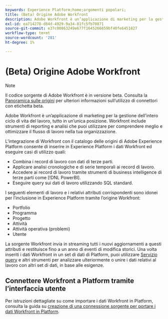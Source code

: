 ```yaml
---
keywords: Experience Platform;home;argomenti popolari;
title: (Beta) Origine Adobe Workfront
description: Adobe Workfront è un’applicazione di marketing per la gestione dell’intero ciclo di vita del lavoro, tutto in un’unica posizione. Workfront include strumenti di reporting e analisi che puoi utilizzare per comprendere meglio e ottimizzare il flusso di lavoro nella tua organizzazione.
exl-id: ea714278-d84d-4929-9a34-81fc5fb70871
source-git-commit: e37c00863249e677f1645266859bf40fe6451827
workflow-type: tm+mt
source-wordcount: '281'
ht-degree: 1%

---
```


# (Beta) Origine Adobe Workfront

>[!NOTE]
>
>Il codice sorgente di Adobe Workfront è in versione beta. Consulta la [Panoramica sulle origini](../../home.md#terms-and-conditions) per ulteriori informazioni sull’utilizzo di connettori con etichetta beta.

Adobe Workfront è un’applicazione di marketing per la gestione dell’intero ciclo di vita del lavoro, tutto in un’unica posizione. Workfront include strumenti di reporting e analisi che puoi utilizzare per comprendere meglio e ottimizzare il flusso di lavoro nella tua organizzazione.

L’integrazione di Workfront con il catalogo delle origini di Adobe Experience Platform consente di inserire in Experience Platform i dati Workfront ed eseguire casi di utilizzo quali:

* Combina i record di lavoro con dati di terze parti.
* Applicare analisi cronologiche e di serie temporali ai record di lavoro.
* Accedere ai record di lavoro tramite strumenti di business intelligence di terze parti come [!DNL PowerBI].
* Eseguire query sui dati di lavoro utilizzando SQL standard.

I seguenti elementi di lavoro e i relativi attributi corrispondenti sono idonei per l’inclusione in Experience Platform tramite l’origine Workfront:

* Portfolio
* Programma
* Progetto
* Attività
* Attività operativa (problemi)
* Utente

La sorgente Workfront invia in streaming tutti i nuovi aggiornamenti a questi attributi e restituisce fino a un anno di eventi di modifica storici. Una volta inseriti i dati Workfront in un set di dati di Platform, puoi utilizzare [Servizio query](../../../query-service/home.md) e altri strumenti per analizzare ulteriormente o unire i dati relativi al lavoro con altri set di dati, in base alle esigenze.

## Connettere Workfront a Platform tramite l’interfaccia utente

Per istruzioni dettagliate su come importare i dati Workfront in Platform, consulta la guida su [creazione di una connessione sorgente per portare i dati Workfront in Platform](../../tutorials/ui/create/adobe-applications/workfront.md).
